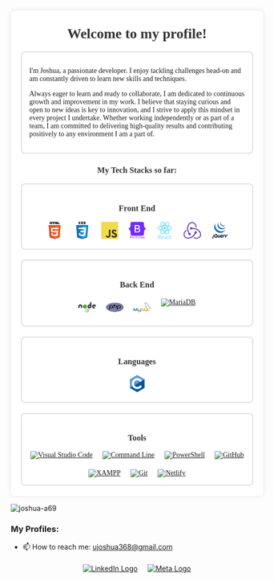 <div style="font-family: 'Georgia', serif; background-color: #f0f0f0; max-width: 800px; margin: 0 auto; padding: 20px; background-color: #fff; border-radius: 8px; box-shadow: 0 0 10px rgba(0,0,0,0.1);">
  <h1 style="text-align: center; color: #333; margin-top: 10px;">Welcome to my profile!</h1>
  
  <div style="border: 2px solid #e0e0e0; padding: 15px; margin-bottom: 20px; border-radius: 8px;">
    <p>I'm Joshua, a passionate developer. I enjoy tackling challenges head-on and am constantly driven to learn new skills and techniques.</p>
    <p>Always eager to learn and ready to collaborate, I am dedicated to continuous growth and improvement in my work. I believe that staying curious and open to new ideas is key to innovation, and I strive to apply this mindset in every project I undertake. Whether working independently or as part of a team, I am committed to delivering high-quality results and contributing positively to any environment I am a part of.</p>
  </div>
  
  <h3 style="text-align: center; color: #333;">My Tech Stacks so far:</h3>

  <div style="border: 2px solid #e0e0e0; padding: 15px; border-radius: 8px; margin-bottom: 20px;">
    <h3 style="text-align: center; color: #333;">Front End</h3>
    <div style="display: flex; justify-content: center; flex-wrap: wrap; gap: 20px;">
      <a href="https://www.html.com/">
        <img src="https://raw.githubusercontent.com/devicons/devicon/master/icons/html5/html5-original-wordmark.svg" alt="HTML5" style="width: 35px; height: 35px; transition: transform 0.3s ease;">
      </a>
      <a href="https://www.css.com/">
        <img src="https://raw.githubusercontent.com/devicons/devicon/master/icons/css3/css3-original-wordmark.svg" alt="CSS3" style="width: 35px; height: 35px; transition: transform 0.3s ease;">
      </a>
      <a href="https://www.javascript.com/">
        <img src="https://raw.githubusercontent.com/devicons/devicon/master/icons/javascript/javascript-original.svg" alt="JavaScript" style="width: 35px; height: 35px; transition: transform 0.3s ease;">
      </a>
      <a href="https://getbootstrap.com">
        <img src="https://raw.githubusercontent.com/devicons/devicon/master/icons/bootstrap/bootstrap-plain-wordmark.svg" alt="Bootstrap" style="width: 35px; height: 35px; transition: transform 0.3s ease;">
      </a>
      <a href="https://reactjs.org/" target="_blank" rel="noreferrer">
        <img src="https://raw.githubusercontent.com/devicons/devicon/master/icons/react/react-original-wordmark.svg" alt="React" style="width: 35px; height: 35px; transition: transform 0.3s ease;">
      </a>
      <a href="https://redux.js.org/" target="_blank" rel="noreferrer">
        <img src="https://raw.githubusercontent.com/devicons/devicon/master/icons/redux/redux-original.svg" alt="Redux" style="width: 35px; height: 35px; transition: transform 0.3s ease;">
      </a>
      <a href="https://jquery.com/" target="_blank" rel="noreferrer">
        <img src="https://raw.githubusercontent.com/devicons/devicon/master/icons/jquery/jquery-original-wordmark.svg" alt="jQuery" style="width: 35px; height: 35px; transition: transform 0.3s ease;">
      </a>
    </div>
  </div>

  <div style="border: 2px solid #e0e0e0; padding: 15px; border-radius: 8px; margin-bottom: 20px;">
    <h3 style="text-align: center; color: #333;">Back End</h3>
    <div style="display: flex; justify-content: center; flex-wrap: wrap; gap: 20px;">
      <a href="https://nodejs.org" target="_blank" rel="noreferrer">
        <img src="https://raw.githubusercontent.com/devicons/devicon/master/icons/nodejs/nodejs-original-wordmark.svg" alt="Node.js" style="width: 35px; height: 35px; transition: transform 0.3s ease;">
      </a>
      <a href="https://www.w3schools.com/php/default.asp" target="_blank" rel="noreferrer">
        <img src="https://raw.githubusercontent.com/devicons/devicon/master/icons/php/php-original.svg" alt="PHP" style="width: 35px; height: 35px; transition: transform 0.3s ease;">
      </a>
      <a href="https://www.mysql.com/" target="_blank" rel="noreferrer">
        <img src="https://raw.githubusercontent.com/devicons/devicon/master/icons/mysql/mysql-original-wordmark.svg" alt="MySQL" style="width: 35px; height: 35px; transition: transform 0.3s ease;">
      </a>
      <a href="https://mariadb.org/" target="_blank" rel="noreferrer">
        <img src="https://www.vectorlogo.zone/logos/mariadb/mariadb-icon.svg" alt="MariaDB" style="width: 35px; height: 35px; transition: transform 0.3s ease;">
      </a>
    </div>
  </div>

  <div style="border: 2px solid #e0e0e0; padding: 15px; border-radius: 8px; margin-bottom: 20px;">
    <h3 style="text-align: center; color: #333;">Languages</h3>
    <div style="display: flex; justify-content: center; flex-wrap: wrap; gap: 20px;">
      <a href="https://www.cprogramming.com/">
        <img src="https://raw.githubusercontent.com/devicons/devicon/master/icons/c/c-original.svg" alt="C" style="width: 35px; height: 35px; transition: transform 0.3s ease;">
      </a>
    </div>
  </div>

  <div style="border: 2px solid #e0e0e0; padding: 15px; border-radius: 8px;">
    <h3 style="text-align: center; color: #333;">Tools</h3>
    <div style="display: flex; justify-content: center; flex-wrap: wrap; gap: 20px;">
      <a href="https://www.visualstudio.com/">
        <img src="https://i.postimg.cc/6qjDCq1G/visual-studio-logo-png-visual-studio-code-logo-is-offensive-to-me-issue-87419-1200x1200.png" alt="Visual Studio Code" style="width: 35px; height: 35px; transition: transform 0.3s ease;">
      </a>
      <a href="https://www.commandline.com/">
        <img src="https://i.postimg.cc/rwFNvgsc/Command-Line-Icon.png" alt="Command Line" style="width: 35px; height: 35px; transition: transform 0.3s ease;">
      </a>
      <a href="https://www.powershell.com/">
        <img src="https://i.postimg.cc/PqbfYbbp/powershell-logo-5.png" alt="PowerShell" style="width: 35px; height: 35px; transition: transform 0.3s ease;">
      </a>
      <a href="https://www.github.com/">
        <img src="https://i.postimg.cc/h4knkRh8/GitHub.png" alt="GitHub" style="width: 35px; height: 35px; transition: transform 0.3s ease;">
      </a>
      <a href="https://www.apachefriends.org/index.html" target="_blank" rel="noreferrer">
        <img src="https://i.postimg.cc/7PpWvcdY/XAMPP-logo.png" alt="XAMPP" style="width: 35px; height: 35px; transition: transform 0.3s ease;">
      </a>
      <a href="https://git-scm.com/">
        <img src="https://www.vectorlogo.zone/logos/git-scm/git-scm-icon.svg" alt="Git" style="width: 35px; height: 35px; transition: transform 0.3s ease;">
      </a>
      <a href="https://www.netlify.com/" target="_blank" rel="noreferrer">
        <img src="https://i.postimg.cc/GmXBFSGK/Netlify.webp" alt="Netlify" style="width: 35px; height: 35px; transition: transform 0.3s ease;">
      </a>
    </div>
  </div>
</div>

<p><img align="center" src="https://github-readme-stats.vercel.app/api/top-langs?username=joshua-a69&show_icons=true&locale=en&layout=compact" alt="joshua-a69" /></p>
  
  <h3> My Profiles:</h3>
  <ul>
    <li>📫 How to reach me: <a href="mailto:ujoshua368@gmail.com">ujoshua368@gmail.com</a></li>
  </ul>
  <div style="display: flex; justify-content: center; margin-top: 20px; gap: 20px;">
    <a href="https://www.linkedin.com/in/joshua-russel-uy-a9b024243/"><img src="https://i.postimg.cc/bY64jY3D/Linkedin-logo.png" alt="LinkedIn Logo" style="width: 35px; height: 35px;"></a>
    <a href="https://www.facebook.com/joshua.uy.14"><img src="https://i.postimg.cc/mgVm78Jc/logo-Meta.png" alt="Meta Logo" style="width: 35px; height: 35px;"></a>
  </div>
</div>





